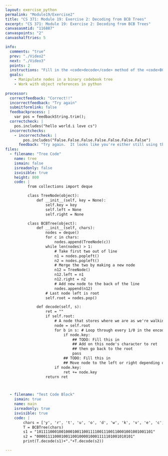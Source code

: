 ```yaml
---
layout: exercise_python
permalink: "Module19/Exercise2"
title: "CS 371: Module 19: Exercise 2: Decoding from BCB Trees"
excerpt: "CS 371: Module 19: Exercise 2: Decoding from BCB Trees"
canvasasmtid: "116887"
canvaspoints: "2"
canvashalftries: 5

info:
  comments: "true"
  prev: "./Video2"
  next: "./Video3"
  points: 2
  instructions: "Fill in the <code>decode</code> method of the <code>BCBTree</code> class to convert a binary string back into its original representation according to the code stored in the tree."
  goals:
    - Manipulate nodes in a binary codebook tree
    - Work with object references in python
    
processor:  
  correctfeedback: "Correct!!" 
  incorrectfeedback: "Try again"
  submitformlink: false
  feedbackprocess: | 
    var pos = feedbackString.trim();
  correctcheck: |
    pos.includes("hello world.i love cs")
  incorrectchecks:
    - incorrectcheck: |
        pos.includes("False.False.False.False.False.False.False")
      feedback: "Try again.  It looks like you're either still using the default code or you're not finding any of the nodes that do exist."
files:
  - filename: "Tree Code"
    name: tree
    ismain: false
    isreadonly: false
    isvisible: true
    height: 800
    code: | 
          from collections import deque

          class TreeNode(object):
              def __init__(self, key = None):
                  self.key = key
                  self.left = None
                  self.right = None

          class BCBTree(object):
              def __init__(self, chars):
                  nodes = deque()
                  for c in chars:
                      nodes.append(TreeNode(c))
                  while len(nodes) > 1:
                      # Take first two out of line
                      n1 = nodes.popleft()
                      n2 = nodes.popleft()
                      # Merge the two by making a new node
                      n12 = TreeNode()
                      n12.left = n1
                      n12.right = n2
                      # Add new node to the back of the line
                      nodes.append(n12)
                  # Last node left is root
                  self.root = nodes.pop()

              def decode(self, s):
                  ret = ""
                  if self.root:
                      # A node that stores where we are as we're walking the tree
                      node = self.root
                      for b in s: # Loop through every 1/0 in the encoded string
                          if node.key:
                              ## TODO: Fill this in
                              ## Add on this node's character to ret
                              ## then go back to the root
                              pass
                          ## TODO: Fill this in
                          ## Move node to the left or right depending on b
                      if node.key:
                          ret += node.key
                  return ret



  - filename: "Test Code Block"
    ismain: true
    name: main
    isreadonly: true
    isvisible: true
    code: |
        chars = ['y', 'r', 't', 'u', 'o', 'd', 'w', 'k', 'v', 'e', 'c', 'x', 'g', 's', 'n', 'h', 'z', 'b', 'q', 'a', 'p', '.', ' ', 'j', 'i', 'm', 'l', 'f']
        T = BCBTree(chars)
        s1 = "1011110001001000100110011110011100110001001001001101"
        s2 = "0000111100010011001000010001111101001010101"
        print(T.decode(s1)+"."+T.decode(s2))

---
```

